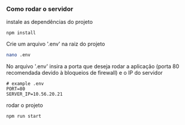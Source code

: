 ### Como rodar o servidor

instale as dependências do projeto
``` node
npm install
```

Crie um arquivo '.env' na raiz do projeto
``` bash
nano .env
```
No arquivo '.env' insira a porta que deseja rodar a aplicação (porta 80 recomendada devido à bloqueios de firewall) e o IP do servidor
``` .env
# example .env
PORT=80
SERVER_IP=10.56.20.21
```

rodar o projeto
```
npm run start
```
